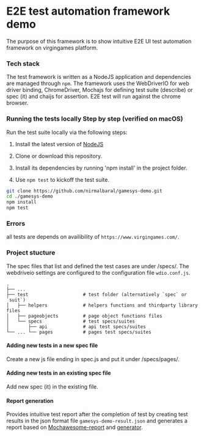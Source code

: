 # E2E test automation framework demo

The purpose of this framework is to show intuitive E2E UI test automation framework on virgingames platform.

### Tech stack

The test framework is written as a NodeJS application and dependencies are managed through `npm`. The framework uses the WebDriverIO for web driver binding, ChromeDriver, Mochajs for defining test suite (describe) or spec (it) and chaijs for assertion. E2E test will run against the chrome browser.

### Running the tests locally Step by step (verified on macOS)

Run the test suite locally via the following steps:

1. Install the latest version of [NodeJS][node]

2. Clone or download this repository.

3. Install its dependencies by running 'npm install' in the project folder.

4. Use `npm test` to kickoff the test suite.

```sh
git clone https://github.com/nirmalbaral/gamesys-demo.git
cd ./gamesys-demo
npm install
npm test
```

### Errors

all tests are depends on availibility of `https://www.virgingames.com/`.

### Project stucture

The spec files that list and defined the test cases are under /specs/. The webdriveio settings are configured to the configuration file `wdio.conf.js`.

    .
    ├── ...
    ├── test                    # test folder (alternatively `spec` or `suit`)
    │   ├── helpers             # helpers functions and thirdparty library files
    │   ├── pageobjects         # page object functions files
    │   └── specs               # test specs/suites
    │       ├── api             # api test specs/suites
    └── ... └── pages           # pages test specs/suites

#### Adding new tests in a new spec file

Create a new js file ending in spec.js and put it under /specs/pages/.

#### Adding new tests in an existing spec file

Add new spec (it) in the existing file.

#### Report generation

Provides intuitive test report after the completion of test by creating test results in the json format file `gamesys-demo-result.json` and generates a report based on [Mochawesome-report][report] and [generator][marge].

[credential]: https://github.com/nirmalbaral/gamesys-demo/blob/master/test/pageobjects/page.js#L15
[report]: https://github.com/adamgruber/mochawesome
[marge]: https://github.com/adamgruber/mochawesome-report-generator
[node]: https://nodejs.org/en/download/
